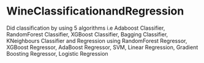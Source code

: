 # WineClassificationandRegression
Did classification by using 5 algorithms i.e Adaboost Classifier, RandomForest Classifier, XGBoost Classifier, Bagging Classifier, KNeighbours Classifier and Regression using RandomForest Regressor, XGBoost Regressor, AdaBoost Regressor, SVM, Linear Regression, Gradient Boosting Regressor, Logistic Regression

